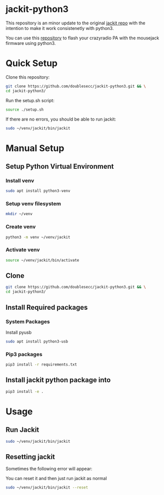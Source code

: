 # jackit-python3
This repository is an minor update to the original [jackit repo](https://github.com/insecurityofthings/jackit) with the intention to make it work consistenetly with python3.

You can use this [repository](https://github.com/kuzmin-no/nrf-research-firmware-python3) to flash your crazyradio PA with the mousejack firmware using python3.

# Quick Setup
Clone this repository:
```bash
git clone https://github.com/doublesecc/jackit-python3.git && \
cd jackit-python3/
```

Run the setup.sh script:
```bash
source ./setup.sh
```

If there are no errors, you should be able to run jackit:
```bash
sudo ~/venv/jackit/bin/jackit
```

# Manual Setup
## Setup Python Virtual Environment
### Install venv
``` bash
sudo apt install python3-venv
```
### Setup venv filesystem
```bash
mkdir ~/venv
```

### Create venv
```bash
python3 -m venv ~/venv/jackit
```

### Activate venv
```bash
source ~/venv/jackit/bin/activate
```

## Clone
```bash
git clone https://github.com/doublesecc/jackit-python3.git && \
cd jackit-python3/
```

## Install Required packages
### System Packages
Install pyusb
```bash
sudo apt install python3-usb
```
### Pip3 packages

```bash
pip3 install -r requirements.txt
```

## Install jackit python package into 
```bash
pip3 install -e .
```

# Usage
## Run Jackit
```bash
sudo ~/venv/jackit/bin/jackit
```

## Resetting jackit
Sometimes the following error will appear:

You can reset it and then just run jackit as normal
```bash
sudo ~/venv/jackit/bin/jackit --reset
```
